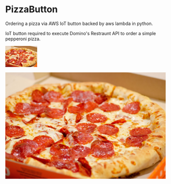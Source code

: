 # PizzaButton
Ordering a pizza via AWS IoT button backed by aws lambda in python.

IoT button required to execute Domino's Restraunt API to order a simple pepperoni pizza.

<img src = "https://github.com/Derlin8/PizzaButton/blob/master/pepperoni_pizza.jpg?raw=true" width = 100>

![Pizza](https://github.com/Derlin8/PizzaButton/blob/master/pepperoni_pizza.jpg?raw=true)



